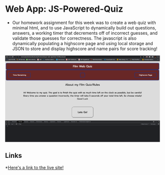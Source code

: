 # Web App: JS-Powered-Quiz

* Our homework assignment for this week was to create a web quiz with minimal html, and to use JavaScript to dynamically build out questions, answers, a working timer that decrements off of incorrect guesses, and validate those guesses for correctness. The javascript is also dynamically populating a highscore page and using local storage and JSON to store and display highscore and name pairs for score tracking! 

![Here's a screenshot of the working application](./assets/images/web-quiz-app.png)

## Links

*[Here's a link to the live site!]()
